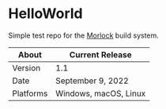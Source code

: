 # HelloWorld
Simple test repo for the [Morlock](https://github.com/brombres/Morlock) build system.

About     | Current Release
----------|-----------------------
Version   | 1.1
Date      | September 9, 2022
Platforms | Windows, macOS, Linux

